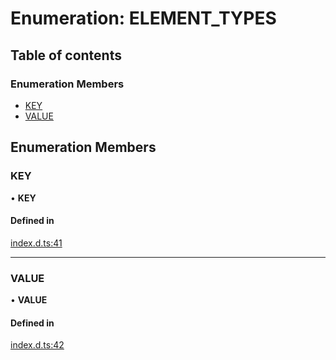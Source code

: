 # Enumeration: ELEMENT_TYPES

## Table of contents

### Enumeration Members

- [KEY](ELEMENT_TYPES.md#key)
- [VALUE](ELEMENT_TYPES.md#value)

## Enumeration Members

### KEY

• **KEY**

#### Defined in

[index.d.ts:41](https://github.com/mostafa/xk6-kafka/blob/main/api-docs/index.d.ts#L41)

---

### VALUE

• **VALUE**

#### Defined in

[index.d.ts:42](https://github.com/mostafa/xk6-kafka/blob/main/api-docs/index.d.ts#L42)
